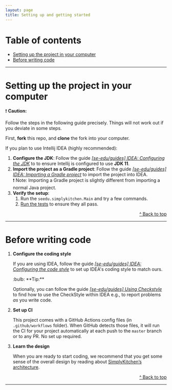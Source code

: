 ```yaml
---
layout: page
title: Setting up and getting started
---
```


# Table of contents

* [Setting up the project in your computer](#setting-up-the-project-in-your-computer)
* [Before writing code](#before-writing-code)

--------------------------------------------------------------------------------------------------------------------

# Setting up the project in your computer

<div markdown="span" class="alert alert-warning">

:exclamation: **Caution:**

Follow the steps in the following guide precisely. Things will not work out if you deviate in some steps.

</div>

First, **fork** this repo, and **clone** the fork into your computer.

If you plan to use Intellij IDEA (highly recommended):

1. **Configure the JDK**: Follow the guide [_[se-edu/guides] IDEA: Configuring the JDK_](https://se-education.org/guides/tutorials/intellijJdk.html) to to ensure Intellij is configured to use **JDK 11**.
1. **Import the project as a Gradle project**: Follow the guide [_[se-edu/guides] IDEA: Importing a Gradle project_](https://se-education.org/guides/tutorials/intellijImportGradleProject.html) to import the project into IDEA.<br>
   :exclamation: Note: Importing a Gradle project is slightly different from importing a normal Java project.
1. **Verify the setup**:
   1. Run the `seedu.simplykitchen.Main` and try a few commands.
   1. [Run the tests](Testing.md) to ensure they all pass.

<div style="text-align: right"><a href="https://ay2021s1-cs2103t-f13-4.github.io/tp/SettingUp.html#">^ Back to top</a></div>

--------------------------------------------------------------------------------------------------------------------

# Before writing code

1. **Configure the coding style**

   If you are using IDEA, follow the guide [_[se-edu/guides] IDEA: Configuring the code style_](https://se-education.org/guides/tutorials/checkstyle.html) to set up IDEA's coding style to match ours.

   <div markdown="span" class="alert alert-primary">:bulb: **Tip:**

   Optionally, you can follow the guide [_[se-edu/guides] Using Checkstyle_](https://se-education.org/guides/tutorials/checkstyle.html) to find how to use the CheckStyle within IDEA e.g., to report problems _as_ you write code.
   
   </div>

1. **Set up CI**

   This project comes with a GitHub Actions config files (in `.github/workflows` folder). When GitHub detects those files, it will run the CI for your project automatically at each push to the `master` branch or to any PR. No set up required.

1. **Learn the design**

   When you are ready to start coding, we recommend that you get some sense of the overall design by reading about [SimplyKitchen’s architecture](DeveloperGuide.md#architecture).

<div style="text-align: right"><a href="https://ay2021s1-cs2103t-f13-4.github.io/tp/SettingUp.html#">^ Back to top</a></div>

--------------------------------------------------------------------------------------------------------------------
